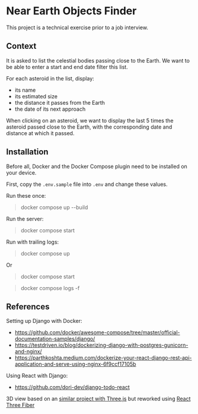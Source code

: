 # Near Earth Objects Finder

This project is a technical exercise prior to a job interview.

## Context

It is asked to list the celestial bodies passing close to the Earth. We want to be able to enter a start and end date filter this list.

For each asteroid in the list, display:

- its name
- its estimated size
- the distance it passes from the Earth
- the date of its next approach

When clicking on an asteroid, we want to display the last 5 times the asteroid passed close to the Earth, with the corresponding date and distance at which it passed.

## Installation

Before all, Docker and the Docker Compose plugin need to be installed on your device.

First, copy the `.env.sample` file into `.env` and change these values.

Run these once:

> docker compose up --build

Run the server:

> docker compose start

Run with trailing logs:

> docker compose up

Or

> docker compose start

> docker compose logs -f

## References

Setting up Django with Docker:

- https://github.com/docker/awesome-compose/tree/master/official-documentation-samples/django/
- https://testdriven.io/blog/dockerizing-django-with-postgres-gunicorn-and-nginx/
- https://parthkoshta.medium.com/dockerize-your-react-django-rest-api-application-and-serve-using-nginx-6f9ccf17105b

Using React with Django:

- https://github.com/dori-dev/django-todo-react

3D view based on an [similar project with Three.js](https://github.com/uncultivatedrabbit/Asteroid-Finder-API-Hack) but reworked using [React Three Fiber](https://docs.pmnd.rs/react-three-fiber/getting-started/introduction)
